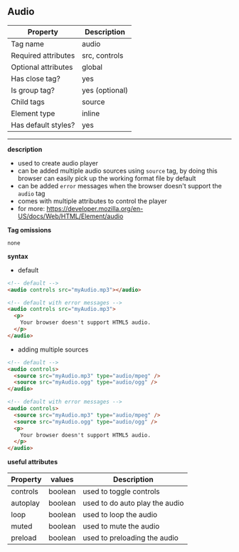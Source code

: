 ## Audio

| Property            | Description    |
| ------------------- | -------------- |
| Tag name            | audio          |
| Required attributes | src, controls  |
| Optional attributes | global         |
| Has close tag?      | yes            |
| Is group tag?       | yes (optional) |
| Child tags          | source         |
| Element type        | inline         |
| Has default styles? | yes            |

---

**description**

- used to create audio player
- can be added multiple audio sources using `source` tag, by doing this browser can easily pick up the working format file by default
- can be added `error` messages when the browser doesn't support the `audio` tag
- comes with multiple attributes to control the player
- for more: https://developer.mozilla.org/en-US/docs/Web/HTML/Element/audio

**Tag omissions**

```
none
```

**syntax**

- default

```html
<!-- default -->
<audio controls src="myAudio.mp3"></audio>
```

```html
<!-- default with error messages -->
<audio controls src="myAudio.mp3">
  <p>
    Your browser doesn't support HTML5 audio.
  </p>
</audio>
```

- adding multiple sources

```html
<!-- default -->
<audio controls>
  <source src="myAudio.mp3" type="audio/mpeg" />
  <source src="myAudio.ogg" type="audio/ogg" />
</audio>
```

```html
<!-- default with error messages -->
<audio controls>
  <source src="myAudio.mp3" type="audio/mpeg" />
  <source src="myAudio.ogg" type="audio/ogg" />
  <p>
    Your browser doesn't support HTML5 audio.
  </p>
</audio>
```

**useful attributes**

| Property | values  | Description                    |
| -------- | ------- | ------------------------------ |
| controls | boolean | used to toggle controls        |
| autoplay | boolean | used to do auto play the audio |
| loop     | boolean | used to loop the audio         |
| muted    | boolean | used to mute the audio         |
| preload  | boolean | used to preloading the audio   |
